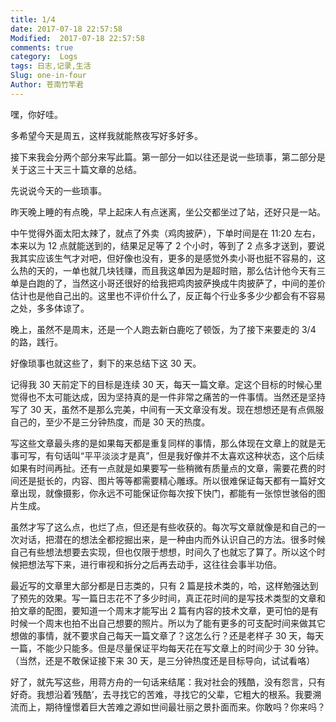 ```yaml
---
title: 1/4
date: 2017-07-18 22:57:58
Modified:  2017-07-18 22:57:58
comments: true
category:  Logs
tags: 日志,记录,生活
Slug: one-in-four
Author: 苍南竹竿君
---
```

嘿，你好哇。  

多希望今天是周五，这样我就能熬夜写好多好多。  

接下来我会分两个部分来写此篇。第一部分一如以往还是说一些琐事，第二部分是关于这三十天三十篇文章的总结。  

先说说今天的一些琐事。  

昨天晚上睡的有点晚，早上起床人有点迷离，坐公交都坐过了站，还好只是一站。<!--more-->  

中午觉得外面太阳太辣了，就点了外卖（鸡肉披萨），下单时间是在 11:20 左右，本来以为 12 点就能送到的，结果足足等了 2 个小时，等到了 2 点多才送到，要说我其实应该生气才对吧，但好像也没有，更多的是感觉外卖小哥也挺不容易的，这么热的天的，一单也就几块钱赚，而且我这单因为是超时赔，那么估计他今天有三单是白跑的了，当然这小哥还很好的给我把鸡肉披萨换成牛肉披萨了，中间的差价估计也是他自己出的。这里也不评价什么了，反正每个行业多多少少都会有不容易之处，多多体谅了。  

晚上，虽然不是周末，还是一个人跑去新白鹿吃了顿饭，为了接下来要走的 3/4 的路，践行。  

好像琐事也就这些了，剩下的来总结下这 30 天。  

记得我 30 天前定下的目标是连续 30 天，每天一篇文章。定这个目标的时候心里觉得也不太可能达成，因为坚持真的是一件非常之痛苦的一件事情。当然还是坚持写了 30 天，虽然不是那么完美，中间有一天文章没有发。现在想想还是有点佩服自己的，至少不是三分钟热度，而是 30 天的热度。  

写这些文章最头疼的是如果每天都是重复同样的事情，那么体现在文章上的就是无事可写，有句话叫“平平淡淡才是真”，但是我好像并不太喜欢这种状态，这个后续如果有时间再扯。还有一点就是如果要写一些稍微有质量点的文章，需要花费的时间还是挺长的，内容、图片等等都需要精心雕琢。所以很难保证每天都有一篇好文章出现，就像摄影，你永远不可能保证你每次按下快门，都能有一张惊世骇俗的图片生成。  

虽然才写了这么点，也烂了点，但还是有些收获的。每次写文章就像是和自己的一次对话，把潜在的想法全都挖掘出来，是一种由内而外认识自己的方法。很多时候自己有些想法想要去实现，但也仅限于想想，时间久了也就忘了算了。所以这个时候把想法写下来，进行审视和拆分之后再去动手，这往往会事半功倍。  

最近写的文章里大部分都是日志类的，只有 2 篇是技术类的，哈，这样勉强达到了预先的效果。写一篇日志花不了多少时间，真正花时间的是写技术类型的文章和拍文章的配图，要知道一个周末才能写出 2 篇有内容的技术文章，更可怕的是有时候一个周末也拍不出自己想要的照片。所以为了能有更多的可支配时间来做其它想做的事情，就不要求自己每天一篇文章了？这怎么行？还是老样子 30 天，每天一篇，不能少只能多。但是尽量保证平均每天花在写文章上的时间少于 30 分钟。（当然，还是不敢保证接下来 30 天，是三分钟热度还是目标导向，试试看咯）  

好了，就先写这些，用蒋方舟的一句话来结尾：我对社会的残酷，没有怨言，只有好奇。我想沿着‘残酷’，去寻找它的苦难，寻找它的父辈，它粗大的根系。我要溯流而上，期待憧憬着巨大苦难之源如世间最壮丽之景扑面而来。你敢吗？你来吗？